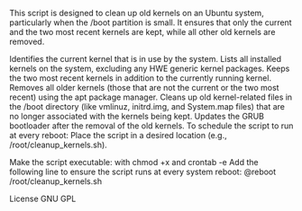 This script is designed to clean up old kernels on an Ubuntu system, particularly when the /boot partition is small. It ensures that only the current and the two most recent kernels are kept, while all other old kernels are removed.


Identifies the current kernel that is in use by the system.
Lists all installed kernels on the system, excluding any HWE generic kernel packages.
Keeps the two most recent kernels in addition to the currently running kernel.
Removes all older kernels (those that are not the current or the two most recent) using the apt package manager.
Cleans up old kernel-related files in the /boot directory (like vmlinuz, initrd.img, and System.map files) that are no longer associated with the kernels being kept.
Updates the GRUB bootloader after the removal of the old kernels.
To schedule the script to run at every reboot:
Place the script in a desired location (e.g., /root/cleanup_kernels.sh).

Make the script executable: with chmod +x 
and 
crontab -e
Add the following line to ensure the script runs at every system reboot:
@reboot /root/cleanup_kernels.sh

License GNU GPL

